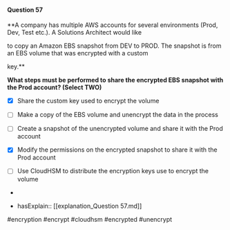 #### Question  57


**A company has multiple AWS accounts for several environments (Prod, Dev, Test etc.). A Solutions Architect would like

to copy an Amazon EBS snapshot from DEV to PROD. The snapshot is from an EBS volume that was encrypted with a custom

key.**


**What steps must be performed to share the encrypted EBS snapshot with the Prod account? (Select TWO)**


- [x] Share the custom key used to encrypt the volume


- [ ] Make a copy of the EBS volume and unencrypt the data in the process


- [ ] Create a snapshot of the unencrypted volume and share it with the Prod account


- [x] Modify the permissions on the encrypted snapshot to share it with the Prod account


- [ ] Use CloudHSM to distribute the encryption keys use to encrypt the volume


*

- hasExplain:: [[explanation_Question  57.md]]

#encryption #encrypt #cloudhsm #encrypted #unencrypt 